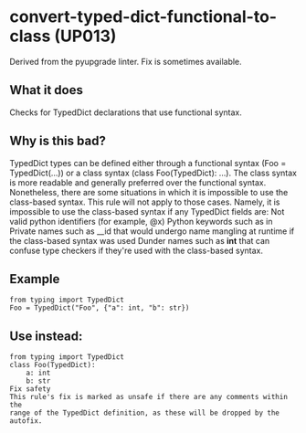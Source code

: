 # convert-typed-dict-functional-to-class (UP013)
Derived from the pyupgrade linter.
Fix is sometimes available.
## What it does
Checks for TypedDict declarations that use functional syntax.
## Why is this bad?
TypedDict types can be defined either through a functional syntax
(Foo = TypedDict(...)) or a class syntax (class Foo(TypedDict): ...).
The class syntax is more readable and generally preferred over the
functional syntax.
Nonetheless, there are some situations in which it is impossible to use
the class-based syntax. This rule will not apply to those cases. Namely,
it is impossible to use the class-based syntax if any TypedDict fields are:
Not valid python identifiers (for example, @x)
Python keywords such as in
Private names such as __id that would undergo name mangling at runtime
    if the class-based syntax was used
Dunder names such as __int__ that can confuse type checkers if they're used
    with the class-based syntax.
## Example
```
from typing import TypedDict
Foo = TypedDict("Foo", {"a": int, "b": str})
```
## Use instead:
```
from typing import TypedDict
class Foo(TypedDict):
    a: int
    b: str
Fix safety
This rule's fix is marked as unsafe if there are any comments within the
range of the TypedDict definition, as these will be dropped by the
autofix.
```